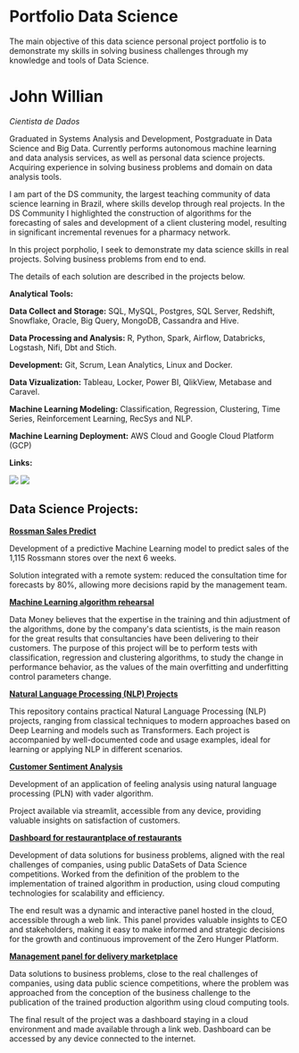 # Portfolio Data Science
The main objective of this data science personal project portfolio is to demonstrate my skills in solving business challenges through my knowledge and tools of Data Science.

# John Willian
<em>Cientista de Dados</em>

<p>Graduated in Systems Analysis and Development, Postgraduate in Data Science and Big Data.
Currently performs autonomous machine learning and data analysis services, as well as personal data science projects. Acquiring experience in solving business problems and domain on data analysis tools.</p>

<p> I am part of the DS community, the largest teaching community of data science learning in Brazil, where skills develop through real projects. In the DS Community I highlighted the construction of algorithms for the forecasting of sales and development of a client clustering model, resulting in significant incremental revenues for a pharmacy network. </p>

<p> In this project porpholio, I seek to demonstrate my data science skills in real projects. Solving business problems from end to end. </p>

<p> The details of each solution are described in the projects below. </p>

**Analytical Tools:**

**Data Collect and Storage:** SQL, MySQL, Postgres, SQL Server, Redshift, Snowflake, Oracle, Big Query, MongoDB, Cassandra and Hive.

**Data Processing and Analysis:** R, Python, Spark, Airflow, Databricks, Logstash, Nifi, Dbt and Stich.

**Development:** Git, Scrum, Lean Analytics, Linux and Docker.

**Data Vizualization:** Tableau, Locker, Power BI, QlikView, Metabase and Caravel.

**Machine Learning Modeling:** Classification, Regression, Clustering, Time Series, Reinforcement Learning, RecSys and NLP.

**Machine Learning Deployment:** AWS Cloud and Google Cloud Platform (GCP)

**Links:**

<a href="https://www.linkedin.com/in/jz1nnwln/" target="_blank"><img src="https://img.shields.io/badge/-LinkedIn-%230077B5?style=for-the-badge&logo=linkedin&logoColor=white" target="_blank"></a> 
  <a href = "mailto:jz1nnwln@gmail.com"><img src="https://img.shields.io/badge/-Gmail-%23333?style=for-the-badge&logo=gmail&logoColor=white" target="_blank"></a>

## Data Science Projects:

[**Rossman Sales Predict**](https://github.com/Jz1nn/rossmann-store-sales)
<p> Development of a predictive Machine Learning model to predict sales of the 1,115 Rossmann stores over the next 6 weeks. </p>
<p>Solution integrated with a remote system: reduced the consultation time for forecasts by 80%, allowing more decisions
rapid by the management team.</p>

[**Machine Learning algorithm rehearsal**](https://github.com/Jz1nn/ensaio-machine-learning)
<p> Data Money believes that the expertise in the training and thin adjustment of the algorithms, done by the company's data scientists, is the main reason for the great results that consultancies have been delivering to their customers.
The purpose of this project will be to perform tests with classification, regression and clustering algorithms, to study the change in performance behavior, as the values ​​of the main overfitting and underfitting control parameters change.
</p>

[**Natural Language Processing (NLP) Projects**](https://github.com/Jz1nn/Natural-language-processing-NLP)
<p> This repository contains practical Natural Language Processing (NLP) projects, ranging from classical techniques to modern approaches based on Deep Learning and models such as Transformers. Each project is accompanied by well-documented code and usage examples, ideal for learning or applying NLP in different scenarios.</p>

[**Customer Sentiment Analysis**](https://github.com/Jz1nn/sentiment_analyser)
<p> Development of an application of feeling analysis using natural language processing (PLN) with vader algorithm.</p>
<p>Project available via streamlit, accessible from any device, providing valuable insights on satisfaction of customers.</p>

[**Dashboard for restaurantplace of restaurants**](https://github.com/Jz1nn/data_analysis_curry_company)
<p> Development of data solutions for business problems, aligned with the real challenges of companies, using public DataSets of Data Science competitions. Worked from the definition of the problem to the implementation of trained algorithm in production, using cloud computing technologies for scalability and efficiency.</p>
<p>The end result was a dynamic and interactive panel hosted in the cloud, accessible through a web link. This panel provides valuable insights to CEO and stakeholders, making it easy to make informed and strategic decisions for the growth and continuous improvement of the Zero Hunger Platform.</p>

[**Management panel for delivery marketplace**](https://github.com/Jz1nn/data_analysis_fome_zero)
<p> Data solutions to business problems, close to the real challenges of companies, using data public science competitions, where the problem was approached from the conception of the business challenge to the publication of the trained production algorithm using cloud computing tools. </p>
<p> The final result of the project was a dashboard staying in a cloud environment and made available through a link web. Dashboard can be accessed by any device connected to the internet.</p>

<!-- [**Insiders Clustering**](https://github.com/Thalesh7991/Insiders-Customers.git) (**Em Desenvolvimento**)
<p> A empresa All in One Place é uma empresa outlet multimarcas que vende produtos de segunda linha de diversas marcas a preços mais baixos por meio do e-commerce. Em apenas um ano de operação, a equipe de marketing percebeu que alguns clientes compram produtos mais caros e com alta frequência e contribuem com uma parcela significativa do faturamento da empresa. Este projeto tem como objetivo determinar quem são os clientes elegíveis para participar do programa Insiders. Assim que essa lista estiver pronta, a equipe de Marketing realizará uma sequência de ações personalizadas e exclusivas a esse grupo de pessoas para aumentar sua frequência de vendas e compras. A solução final responde questões de negócios, valida hipóteses de negócios, cria um painel de relatórios e implementa uma arquitetura de solução na nuvem AWS. </p>

[**Health Insurance Cross-Sell**](https://github.com/Thalesh7991/health-insurance-cross-sell)
<p>A Insurance All é uma empresa que fornece seguro de saúde para seus clientes e o time de produtos está analisando a possibilidade de oferecer aos assegurados, um novo produto: Um seguro de automóveis.
Nesse contexto, a Insurance All solicita a construção de um modelo que prediz se o cliente estaria ou não interessado no seguro de automóvel.
Com essa solução, o time de vendas espera conseguir priorizar as pessoas com maior interesse no novo produto e assim, otimizar a campanha realizando apenas contatos aos clientes mais propensos a realizar a compra.
</p>

[**Elasticidade de Preço**](https://github.com/Thalesh7991/elasticidade_preco/tree/master)
<p>Este projeto é uma aplicação de Previsão de Elasticidade de Preço para e-commerce. Utilizando técnicas de Inteligência Artificial, a solução permite simular cenários de aumento de preço e descontos, fornecendo insights sobre os impactos financeiros no faturamento do negócio.</p>
/> -->

<!-- [**Teste A/B para E-commerce**](https://github.com/Thalesh7991/ab_test_eletronic_house/)
<p>
A Electronic House é um comercio online ( e-commerce ) de produtos de informática para casas e escritórios. Os clientes podem comprar mouses, monitores, teclados, computadores, laptops, cabos HDMI, fones de ouvido, cameras webcam, entre outros, através de um site online e recebem os produtos no conforto de suas casas.
O Diretor de Produtos Global pediu ao Head de Design que desenvolvesse uma nova forma de finalizar a compra com cartão de crédito, sem a necessidade do cliente preencher manualmente todas as informações do cartão e que funcionasse em todos os países.
O Head de Designer gostaria de medir a efetividade do novo dispositivo de preenchimento automático dos dados do cartão de crédito na página de vendas e reportar os resultados ao Diretor de Produtos Global, para concluir se a nova forma de pagamento é realmente melhor do que a antiga.
  
</p>

[**Monitoramento Performance Legislativa**](https://github.com/Thalesh7991/scraping_prefeitura) (**Em Desenvolvimento**)
<p>Projeto que visa a coleta dos dados do site da prefeitura de Botucatu-SP a fim de avaliar a performance dos vereadores do município (Quantidade de projetos aprovados, faltas e etc...)<p>
  
[**Predição Lead Time Delivery**](https://github.com/Thalesh7991/delivery_fast) (**Em Desenvolvimento**)
<p>A Delivery Fast é uma empresa que tem como foco levar o alimento do restaurante para a casa do clinete no menor tempo possível. Portanto, o objetivo desse projeto é a construção de um modelo capaz de prever o tempo de entrega que é mostrada ao cliente
É de suma importância que essa predição seja a mais precisa possível para que a experiência do clinete seja agradável e conseuqentemente aumentar o nível de satisfação do mesmo.</p> /> -->
